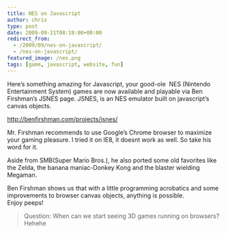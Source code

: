 ```yaml
---
title: NES on Javascript
author: chris
type: post
date: 2009-09-21T08:19:00+00:00
redirect_from:
  - /2009/09/nes-on-javascript/
  - /nes-on-javascript/
featured_image: /nes.png
tags: [game, javascript, website, fun]
---
```


Here&#8217;s something amazing for Javascript, your good-ole &nbsp;NES (Nintendo Entertainment System) games are now available and playable via Ben Firshman&#8217;s JSNES page. JSNES, is an NES emulator built on javascript&#8217;s canvas objects.

<!--more-->
<div>
  <a href="http://benfirshman.com/projects/jsnes/" target="_blank">http://benfirshman.com/projects/jsnes/</a>
</div>

Mr. Firshman recommends to use Google&#8217;s Chrome browser to maximize your gaming pleasure. I tried it on IE8, it doesnt work as well. So take his word for it.

Aside from SMB(Super Mario Bros.), he also ported some old favorites like the Zelda, the banana maniac-Donkey Kong and the blaster wielding Megaman.&nbsp;

<div>
</div>

<div>
  Ben Firshman shows us that with a little programming acrobatics and some improvements to browser canvas objects, anything is possible.&nbsp;
</div>

<div>
</div>

<div>
  Enjoy peeps!&nbsp;
</div>

<div>
</div>

> Question: When can we start seeing 3D games running on browsers? Hehehe
